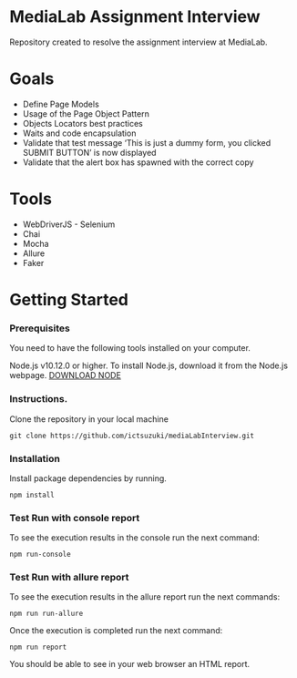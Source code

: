 # MediaLab Assignment Interview
Repository created to resolve the assignment interview at MediaLab.

# Goals

* Define Page Models
* Usage of the Page Object Pattern
* Objects Locators best practices
* Waits and code encapsulation
* Validate that test message ‘This is just a dummy form, you clicked SUBMIT BUTTON’ is
  now displayed
* Validate that the alert box has spawned with the correct copy

# Tools

* WebDriverJS - Selenium
* Chai
* Mocha
* Allure
* Faker  


# Getting Started

### Prerequisites

You need to have the following tools installed on your computer.

Node.js v10.12.0 or higher.
To install Node.js, download it from the Node.js webpage.
[DOWNLOAD NODE](https://nodejs.org/en/download/)

### Instructions.
Clone the repository in your local machine
```
git clone https://github.com/ictsuzuki/mediaLabInterview.git
```

### Installation
Install package dependencies by running.

```npm install```

### Test Run with console report

To see the execution results in the console run the next command:
```
npm run-console
```
### Test Run with allure report
To see the execution results in the allure report run the next commands:
```
npm run run-allure
```

Once the execution is completed run the next command:
```
npm run report
```

You should be able to see in your web browser an HTML report. 